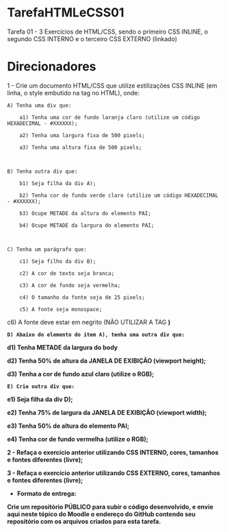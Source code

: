 # TarefaHTMLeCSS01
Tarefa 01 - 3 Exercícios de HTML/CSS, sendo o primeiro CSS INLINE, o segundo CSS INTERNO e o terceiro CSS EXTERNO (linkado)

# Direcionadores

1 - Crie um documento HTML/CSS que utilize estilizações CSS INLINE (em linha, o style embutido na tag no HTML), onde:

    A) Tenha uma div que:

        a1) Tenha uma cor de fundo laranja claro (utilize um código HEXADECIMAL - #XXXXXX);

        a2) Tenha uma largura fixa de 500 pixels;

        a3) Tenha uma altura fixa de 500 pixels;



    B) Tenha outra div que:

        b1) Seja filha da div A);

        b2) Tenha cor de fundo verde claro (utilize um código HEXADECIMAL - #XXXXXX);

        b3) Ocupe METADE da altura do elemento PAI;

        b4) Ocupe METADE da largura do elemento PAI;



    C) Tenha um parágrafo que:

        c1) Seja filho da div B);

        c2) A cor de texto seja branca;

        c3) A cor de fundo seja vermelha;

        c4) O tamanho da fonte seja de 25 pixels;

        c5) A fonte seja monospace;

c6) A fonte deve estar em negrito (NÃO UTILIZAR A TAG <b>)



    D) Abaixo do elemento do item A), tenha uma outra div que:

d1) Tenha METADE da largura do body

d2) Tenha 50% de altura da JANELA DE EXIBIÇÃO (viewport height);

d3) Tenha a cor de fundo azul claro (utilize o RGB);



    E) Crie outra div que:

e1) Seja filha da div D);

e2) Tenha 75% de largura da JANELA DE EXIBIÇÃO (viewport width);

e3) Tenha 50% de altura do elemento PAI;

e4) Tenha cor de fundo vermelha (utilize o RGB);


2 - Refaça o exercício anterior utilizando CSS INTERNO, cores, tamanhos e fontes diferentes (livre);

3 - Refaça o exercício anterior utilizando CSS EXTERNO, cores, tamanhos e fontes diferentes (livre);




- Formato de entrega:

Crie um repositório PÚBLICO para subir o código desenvolvido, e envie aqui neste tópico do Moodle o endereço do GitHub contendo seu repositório com os arquivos criados para esta tarefa.



